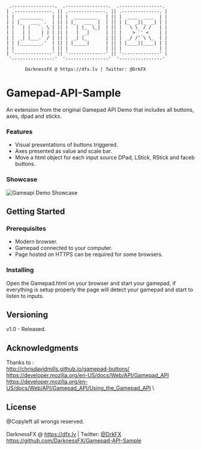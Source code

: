      .----------------.  .----------------.  .----------------. 
    | .--------------. || .--------------. || .--------------. |
    | |  ________    | || |  _________   | || |  ____  ____  | |
    | | |_   ___ `.  | || | |_   ___  |  | || | |_  _||_  _| | |
    | |   | |   `. \ | || |   | |_  \_|  | || |   \ \  / /   | |
    | |   | |    | | | || |   |  _|      | || |    > `' <    | |
    | |  _| |___.' / | || |  _| |_       | || |  _/ /'`\ \_  | |
    | | |________.'  | || | |_____|      | || | |____||____| | |
    | |              | || |              | || |              | |
    | '--------------' || '--------------' || '--------------' |
     '----------------'  '----------------'  '----------------' 

           DarknessFX @ https://dfx.lv | Twitter: @DrkFX

# Gamepad-API-Sample

An extension from the original Gamepad API Demo that includes all buttons, axes, dpad and sticks.

### Features

- Visual presentations of buttons triggered.
- Axes presented as value and scale bar.
- Move a html object for each input source DPad, LStick, RStick and faceb buttons.

### Showcase

![Gameapi Demo Showcase](.git_img/gamepad_demo.gif)

## Getting Started

### Prerequisites

- Modern browser.
- Gamepad connected to your computer.
- Page hosted on HTTPS can be required for some browsers.

### Installing

Open the Gamepad.html on your browser and start your gamepad, if everything is setup properly the page will detect your gamepad and start to listen to inputs. 

## Versioning

v1.0 - Released.

## Acknowledgments

Thanks to : \
  http://chrisdavidmills.github.io/gamepad-buttons/  \
  https://developer.mozilla.org/en-US/docs/Web/API/Gamepad_API  \
  https://developer.mozilla.org/en-US/docs/Web/API/Gamepad_API/Using_the_Gamepad_API  \
  
## License

@Copyleft all wrongs reserved. <br/><br/>
DarknessFX @ <a href="https://dfx.lv" target="_blank">https://dfx.lv</a> | Twitter: <a href="https://twitter.com/DrkFX" target="_blank">@DrkFX</a> <br/>https://github.com/DarknessFX/Gamepad-API-Sample
